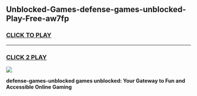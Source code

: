 
## Unblocked-Games-defense-games-unblocked-Play-Free-aw7fp
<h3>
<a href="https://premium76.site?title=defense-games-unblocked&ref=19M">CLICK TO PLAY</a></h3>
<hr>

<h3>
<a href="https://premium76.site?title=defense-games-unblocked&ref=19M">CLICK 2 PLAY</a>
  
</h3>

<a href="https://premium76.site?title=defense-games-unblocked&ref=19M"><img src="https://clearcache.store/games.png"></a>


**defense-games-unblocked games unblocked: Your Gateway to Fun and Accessible Online Gaming**
